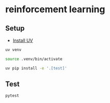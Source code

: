 # reinforcement learning

## Setup

- [Install UV](https://github.com/astral-sh/uv/blob/main/README.md)

```sh
uv venv
```

```sh
source .venv/bin/activate
```

```sh
uv pip install -e '.[test]'
```

## Test

```sh
pytest
```
